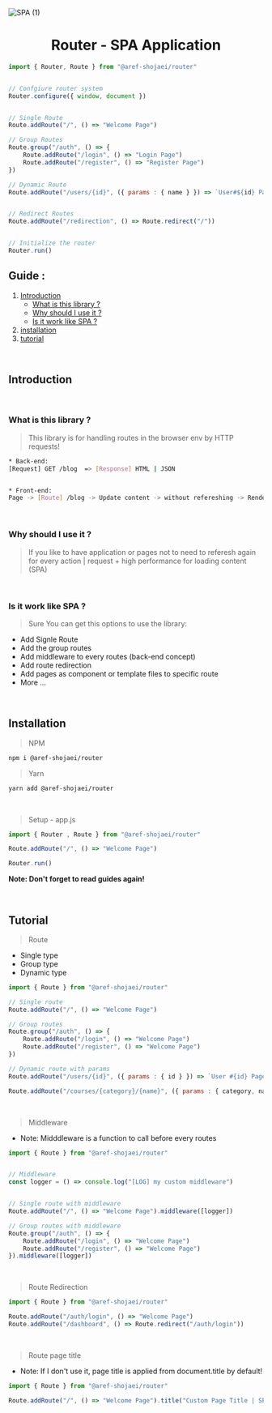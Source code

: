 ![SPA (1)](https://github.com/user-attachments/assets/7e76a68b-84f0-4fa7-b961-26319d3ed3bc)


<h1 align='center'>Router - SPA Application</h1>


```js
import { Router, Route } from "@aref-shojaei/router"


// Confgiure router system
Router.configure({ window, document })


// Single Route
Route.addRoute("/", () => "Welcome Page")

// Group Routes
Route.group("/auth", () => {
    Route.addRoute("/login", () => "Login Page")
    Route.addRoute("/register", () => "Register Page")
})

// Dynamic Route
Route.addRoute("/users/{id}", ({ params : { name } }) => `User#${id} Page`)


// Redirect Routes
Route.addRoute("/redirection", () => Route.redirect("/"))


// Initialize the router
Router.run()
```

##  Guide :
1. [Introduction](#introduction)
    * [What is this library ?](#what-is-this-library)
    * [Why should I use it ?](#why-should-i-use-it)
    * [Is it work like SPA ?](#is-it-work-like-spa)
2. [installation](#installation)
3. [tutorial](#tutorial)

<br/>

## Introduction

<br/>

### What is this library ?
> This library is for handling routes in the browser env by HTTP requests!

```bash
* Back-end:
[Request] GET /blog  => [Response] HTML | JSON


* Front-end:
Page -> [Route] /blog -> Update content -> without refereshing -> Render template
```

<br>

### Why should I use it ?
> If you like to have application or pages not to need to referesh again for every action | request + high performance for loading content (SPA)

<br>

### Is it work like SPA ?
> Sure You can get this options to use the library:
* Add Signle Route
* Add the group routes
* Add middleware to every routes (back-end concept)
* Add route redirection
* Add pages as component or template files to specific route
* More ...

<br>

## Installation

> NPM
```bash
npm i @aref-shojaei/router
```

> Yarn
```bash
yarn add @aref-shojaei/router
```

<br/>

> Setup - app.js

```js
import { Router , Route } from "@aref-shojaei/router"

Route.addRoute("/", () => "Welcome Page")

Router.run()
```
**Note: Don't forget to read guides again!**

<br/>

## Tutorial

> Route
* Single type
* Group type
* Dynamic type

```js
import { Route } from "@aref-shojaei/router"

// Single route
Route.addRoute("/", () => "Welcome Page")

// Group routes
Route.group("/auth", () => {
    Route.addRoute("/login", () => "Welcome Page")
    Route.addRoute("/register", () => "Welcome Page")
})

// Dynamic route with params
Route.addRoute("/users/{id}", ({ params : { id } }) => `User #{id} Page`)

Route.addRoute("/courses/{category}/{name}", ({ params : { category, name } }) => `Course Detail: '${category}/${name}'  Page`)
```

<br/>

> Middleware

* Note: Midddleware is a function to call before every routes

```js
import { Route } from "@aref-shojaei/router"


// Middleware
const logger = () => console.log("[LOG] my custom middleware")


// Single route with middleware
Route.addRoute("/", () => "Welcome Page").middleware([logger])

// Group routes with middleware
Route.group("/auth", () => {
    Route.addRoute("/login", () => "Welcome Page")
    Route.addRoute("/register", () => "Welcome Page")
}).middleware([logger])
```

<br/>

> Route Redirection

```js
import { Route } from "@aref-shojaei/router"

Route.addRoute("/auth/login", () => "Welcome Page")
Route.addRoute("/dashboard", () => Route.redirect("/auth/login"))
```

<br/>

> Route page title

* Note: If I don't use it, page title is applied from document.title by default!

```js
import { Route } from "@aref-shojaei/router"

Route.addRoute("/", () => "Welcome Page").title("Custom Page Title | SPA")
```
